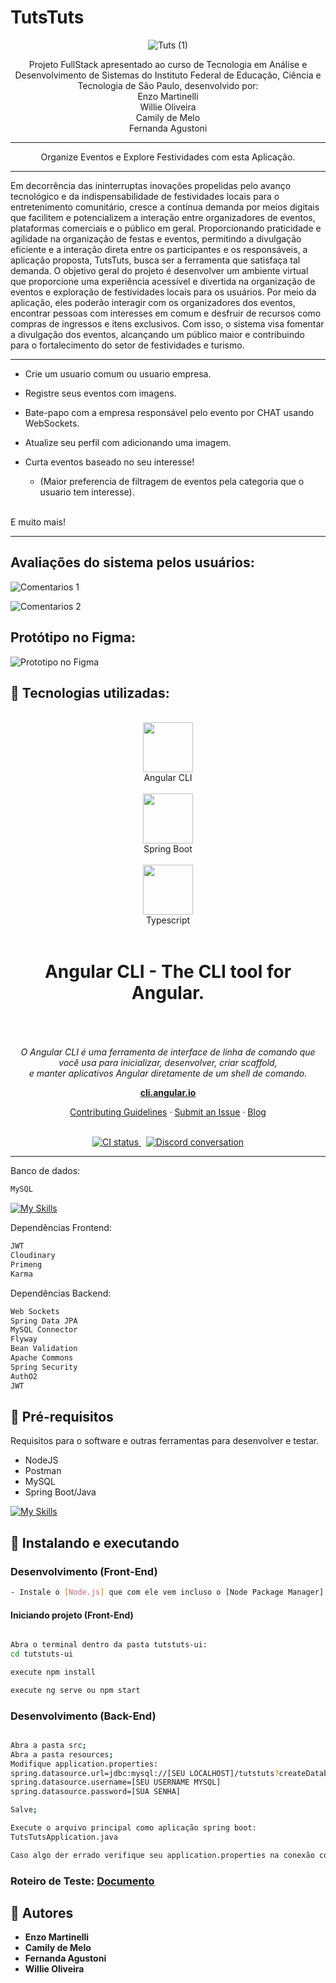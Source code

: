 # TutsTuts

<div align="center">

![Tuts (1)](https://github.com/EnzowMb/TutsTuts/assets/89809584/de44f6dc-bb13-4218-8fb3-578575b38701)
  
Projeto FullStack apresentado ao curso de Tecnologia
em Análise e Desenvolvimento de Sistemas
do Instituto Federal de Educação, Ciência e
Tecnologia de São Paulo, desenvolvido por:<br>
Enzo Martinelli<br>
Willie Oliveira<br>
Camily de Melo<br>
Fernanda Agustoni<br>
<hr>
Organize Eventos e Explore Festividades com esta
Aplicação.
<hr>
</div>

Em decorrência das ininterruptas inovações propelidas pelo avanço
tecnológico e da indispensabilidade de festividades locais para o entretenimento
comunitário, cresce a contínua demanda por meios digitais que facilitem e
potencializem a interação entre organizadores de eventos, plataformas comerciais e
o público em geral. Proporcionando praticidade e agilidade na organização de festas
e eventos, permitindo a divulgação eficiente e a interação direta entre os
participantes e os responsáveis, a aplicação proposta, TutsTuts, busca ser a
ferramenta que satisfaça tal demanda. O objetivo geral do projeto é desenvolver um
ambiente virtual que proporcione uma experiência acessível e divertida na organização
de eventos e exploração de festividades locais para os usuários. Por meio da
aplicação, eles poderão interagir com os organizadores dos eventos, encontrar
pessoas com interesses em comum e desfruir de recursos como compras de ingressos
e itens exclusivos. Com isso, o sistema visa fomentar a divulgação dos eventos,
alcançando um público maior e contribuindo para o fortalecimento do setor de
festividades e turismo.

<hr>

- Crie um usuario comum ou usuario empresa.

- Registre seus eventos com imagens.

- Bate-papo com a empresa responsável pelo evento por CHAT usando WebSockets.

- Atualize seu perfil com adicionando uma imagem.

- Curta eventos baseado no seu interesse!
  - (Maior preferencia de filtragem de eventos pela categoria que o usuario tem interesse).
<br>
E muito mais!

<hr>

## Avaliações do sistema pelos usuários:

![Comentarios 1](https://github.com/EnzowMb/TutsTuts/assets/89809584/5a00ec1c-fa78-499f-9f03-021a2b88e314)

![Comentarios 2](https://github.com/EnzowMb/TutsTuts/assets/89809584/594d0134-b909-430a-8ac5-7d7f06fb096b)

## Protótipo no Figma:

![Prototipo no Figma](https://github.com/EnzowMb/TutsTuts/assets/89809584/98d65cad-57a7-4776-bef7-e3d87a565b0f)

<!--
  BEFORE UPDATING THIS FILE, READ THIS.

  This file is automatically generated during release. It is important for you to not update
  README directly.

  - If you need to change the content, update `scripts/templates/readme.ejs`
  - If you need to add/remove a package or a link, update the .monorepo.json file instead.

  Any changes to README.md directly will result in a failure on CI.
-->

## 🔨 Tecnologias utilizadas:

<br>
<div align="center">
  <img src="https://github.com/EnzowMb/TutsTuts/assets/89809584/646be6a5-9507-40a2-97c8-6ea8dd13e1c4" width="80px"><br>Angular CLI<br><br>
  <img src="https://github.com/EnzowMb/EnzowMb/assets/89809584/4f3d4387-46e5-4b82-ac9a-13848cf7ca41" width="80px"><br>Spring Boot<br><br>
  <img src="https://github.com/EnzowMb/Kaolin-All-Musical-Instruments/assets/89809584/7f2777b4-d124-49bc-8e82-9171ae02076d" width="80px"><br>Typescript<br><br>
</div>

<h1 style="text-align: center">Angular CLI - The CLI tool for Angular.</h1>

<p style="text-align: center">
  <br>
  <br><br>
  <em>O Angular CLI é uma ferramenta de interface de linha de comando que você usa para inicializar, desenvolver, criar scaffold,
    <br>e manter aplicativos Angular diretamente de um shell de comando.</em>
  <br>
</p>

<p style="text-align: center">
  <a href="https://cli.angular.io"><strong>cli.angular.io</strong></a>
  <br>
</p>

<p style="text-align: center">
  <a href="CONTRIBUTING.md">Contributing Guidelines</a>
  ·
  <a href="https://github.com/angular/angular-cli/issues">Submit an Issue</a>
  ·
  <a href="https://blog.angular.io/">Blog</a>
  <br>
  <br>
</p>

<p style="text-align: center">
  <a href="https://circleci.com/gh/angular/workflows/angular-cli/tree/main">
    <img src="https://img.shields.io/circleci/build/github/angular/angular-cli/main.svg?logo=circleci&logoColor=fff&label=CircleCI" alt="CI status" />
  </a>&nbsp;
  <a href="https://discord.gg/angular">
    <img src="https://img.shields.io/discord/463752820026376202.svg?logo=discord&logoColor=fff&label=Discord&color=7389d8" alt="Discord conversation" />
  </a>
</p>

<hr>

Banco de dados:

```bash
MySQL
```
[![My Skills](https://skillicons.dev/icons?i=mysql)](https://skillicons.dev)

Dependências Frontend:

```bash
JWT
Cloudinary
Primeng
Karma
```

Dependências Backend:

```bash
Web Sockets
Spring Data JPA
MySQL Connector
Flyway
Bean Validation
Apache Commons
Spring Security
AuthO2
JWT
```

## 🤖 Pré-requisitos

Requisitos para o software e outras ferramentas para desenvolver e testar.

- NodeJS
- Postman
- MySQL
- Spring Boot/Java

[![My Skills](https://skillicons.dev/icons?i=postman,mysql,java,nodejs)](https://skillicons.dev)

## 🎲 Instalando e executando

### Desenvolvimento (Front-End)

```bash
- Instale o [Node.js] que com ele vem incluso o [Node Package Manager][npm]

```

#### Iniciando projeto (Front-End)

```bash

Abra o terminal dentro da pasta tutstuts-ui:
cd tutstuts-ui

execute npm install

execute ng serve ou npm start

```

### Desenvolvimento (Back-End)

```bash

Abra a pasta src;
Abra a pasta resources;
Modifique application.properties:
spring.datasource.url=jdbc:mysql://[SEU LOCALHOST]/tutstuts?createDatabaseIfNotExist=true&useSSL=false&useTimezone=true&serverTimezone=UTC
spring.datasource.username=[SEU USERNAME MYSQL]
spring.datasource.password=[SUA SENHA]

Salve;

Execute o arquivo principal como aplicação spring boot:
TutsTutsApplication.java

Caso algo der errado verifique seu application.properties na conexão com o banco.

```

### Roteiro de Teste: [Documento](https://github.com/EnzowMb/TutsTuts/files/13639426/Roteiro.de.teste.docx)


## 👥 Autores

- **Enzo Martinelli**
- **Camily de Melo**
- **Fernanda Agustoni**
- **Willie Oliveira**
